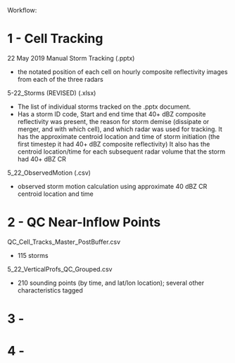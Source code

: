 Workflow:

1 - Cell Tracking
===========================
22 May 2019 Manual Storm Tracking (.pptx)
- the notated position of each cell on hourly composite reflectivity images from each of the three radars

5-22_Storms (REVISED) (.xlsx)
- The list of individual storms tracked on the .pptx document. 
- Has a storm ID code, Start and end time that 40+ dBZ composite reflectivity was present, the reason for storm demise (dissipate or merger, and with which cell), and which radar was used for tracking.
  It has the approximate centroid location and time of storm initiation (the first timestep it had 40+ dBZ composite reflectivity)
  It also has the centroid location/time for each subsequent radar volume that the storm had 40+ dBZ CR

5_22_ObservedMotion (.csv)
- observed storm motion calculation using approximate 40 dBZ CR centroid location and time

2 - QC Near-Inflow Points
===========================
QC_Cell_Tracks_Master_PostBuffer.csv
- 115 storms


5_22_VerticalProfs_QC_Grouped.csv
- 210 sounding points (by time, and lat/lon location); several other characteristics tagged

3 - 
===========================




4 - 
===========================
